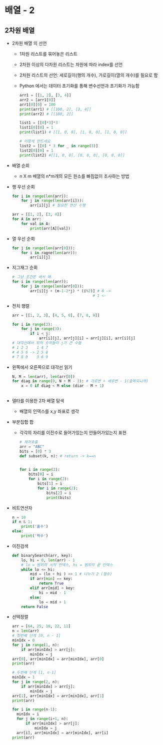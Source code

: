  # 배열 - 2

## 2차원 배열

* 2차원 배열 의 선언

  * 1차원 리스트를 묶어놓은 리스트

  * 2차원 이상의 다차원 리스트는 차원에 따라 index를 선언

  * 2차원 리스트의 선언: 세로길이(행의 개수), 가로길이(열의 개수)를 필요로 함

  * Python 에서는 데이터 초기화를 통해 변수선언과 초기화가 가능함

    ```python
    arr1 = [[1, 2], [3, 4]]
    arr2 = [arr1[0]]
    arr1[0][0] = 100 
    print(arr1) # [[100, 2], [3, 4]]
    print(arr2) # [[100, 2]]
    
    list1 = [[0]*3]*3
    list1[0][0] = 1
    print(list1) # [[1, 0, 0], [1, 0, 0], [1, 0, 0]]
    
    # 이렇게 만드세요
    list2 = [[0] * 3 for _ in range(3)]
    list2[0][0] = 1
    print(list2) #[[1, 0, 0], [0, 0, 0], [0, 0, 0]]
    ```

* 배열 순회

  * n X m 배열의 n*m개의 모든 원소를 빠짐없이 조사하는 방법

* 행 우선 순회

  ```python
  for i in range(len(arr)):
      for j in range(len(arr[i])):
          arr[i][j] # 필요한 연산 수행
  ```

  ```python
  arr = [[1, 2], [3, 4]]
  for A in arr:
      for val in A:
          print(arr[A][val])
  ```

* 열 우선 순회

  ```python
  for j in range(len(arr[0])):
      for i in ragne(len(arr)):
          arr[i][j]
  ```

* 지그재그 순회

  ```python
  # 그냥 조건문 써서 해
  for i in range(len(arr)):
      for j in range(len(arr[0])):
          arr[i][j + (m-1-2*j) * (i%2)] # 0 -> 
          							  # 1 <-
  ```

* 전치 행렬

  ```python
  arr = [[1, 2, 3], [4, 5, 6], [7, 8, 9]]
  
  for i in range(3):
      for j in range(3):
          if i < j:
              arr[i][j], arr[j][i] = arr[j][i], arr[i][j]
  # 대각선에서 위의 숫자들이 j가 큰 수들
  # 1 2 3    1 4 7
  # 4 5 6 -> 2 5 8
  # 7 8 9    3 6 9 
  ```

* 왼쪽에서 오른쪽으로 대각선 읽기

  ```python
  N, M = len(arr), len(arr[0])
  for diag in range(0, N + M - 1): # 가로변 + 세로변 - 1(중복되니까)
      x = 0 if diag < M else (diar - M + 1)
      
  ```

* 델타를 이용한 2차 배열 탐색

  * 배열의 인덱스를 x,y 좌표로 생각

* 부분집합 합

  * 각각의 자리를 이진수로 들어가있는지 안들어가있는지 표현

    ```python
    # 재귀호출
    arr = "ABC"
    bits = [0] * 3
    def subset(k, n): # return -> k==n
        
    
    for i in range(2):
        bits[0] = i
        for i in range(2):
            bits[1] = i
            for i in range(2):
                bits[2] = i
                print(bits)
    ```



* 비트연산자

  ```python
  n = 10
  if n & 1:
      print('홀수')
  else:
      print('짝수')
  ```

* 이진검색

  ```python
  def binarySearch(arr, key):
      lo, hi = 0, len(arr) - 1
      # lo = 범위의 시작 인덱스, hi = 범위의 끝 인덱스
      while lo <= hi:
          mid = (lo + hi ) >> 1 # 나누기 2 (정수)
          if arr[min] == key:
              return True
          elif arr[mid] > key:
              hi = mid - 1
          else:
              lo = mid + 1
      return False
  ```

  

* 선택정렬

  ```python
  arr = [64, 25, 10, 22, 11]
  n = len(arr)
  # 첫번째 단계 [0, n - 1]
  minIdx = 0
  for j in range(1, n):
      if arr[minIdx] > arr[j]:
          minIdx = j
  arr[0], arr[minIdx] = arr[minIdx], arr[0]
  print(arr)
  
  # 두번째 단계 [1, n-1]
  minIdx = 1
  for j in range(2, n):
      if arr[minIdx] > arr[j]:
          minIdx = j
  arr[1], arr[minIdx] = arr[minIdx], arr[1]
  print(arr)
  
  for i in range(n-1):
  	minIdx = i
  	for j in range(i+1, n):
      	if arr[minIdx] > arr[j]:
          	minIdx = j
  	arr[i], arr[minIdx] = arr[minIdx], arr[i]
  print(arr)
  
  ```

  

